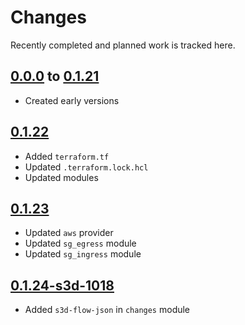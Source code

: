 # Changes
Recently completed and planned work is tracked here.

## [0.0.0](.) to [0.1.21](.)
- Created early versions

## [0.1.22](.)
- Added `terraform.tf`
- Updated `.terraform.lock.hcl`
- Updated modules

## [0.1.23](.)
- Updated `aws` provider
- Updated `sg_egress` module
- Updated `sg_ingress` module

## [0.1.24-s3d-1018](.)
- Added `s3d-flow-json` in `changes` module
